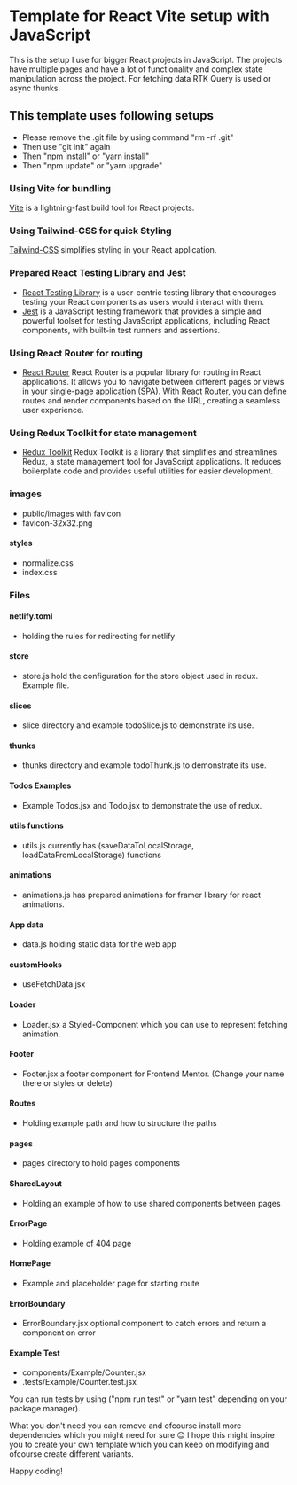 # Template for React Vite setup with JavaScript

This is the setup I use for bigger React projects in JavaScript.
The projects have multiple pages and have a lot of functionality and complex state manipulation across the project.
For fetching data RTK Query is used or async thunks.

## This template uses following setups

- Please remove the .git file by using command "rm -rf .git"
- Then use "git init" again
- Then "npm install" or "yarn install"
- Then "npm update" or "yarn upgrade"

### Using Vite for bundling

[Vite](https://vitejs.dev/guide/) is a lightning-fast build tool for React projects.

### Using Tailwind-CSS for quick Styling

[Tailwind-CSS](https://tailwindcss.com/docs/guides/vite) simplifies styling in your React application.

### Prepared React Testing Library and Jest

- [React Testing Library](https://testing-library.com/docs/react-testing-library/intro/) is a user-centric testing library that encourages testing your React components as users would interact with them.
- [Jest](https://jestjs.io/docs/getting-started) is a JavaScript testing framework that provides a simple and powerful toolset for testing JavaScript applications, including React components, with built-in test runners and assertions.

### Using React Router for routing

- [React Router](https://reactrouter.com/en/main/start/overview) React Router is a popular library for routing in React applications. It allows you to navigate between different pages or views in your single-page application (SPA). With React Router, you can define routes and render components based on the URL, creating a seamless user experience.

### Using Redux Toolkit for state management

- [Redux Toolkit](https://redux-toolkit.js.org/introduction/getting-started) Redux Toolkit is a library that simplifies and streamlines Redux, a state management tool for JavaScript applications. It reduces boilerplate code and provides useful utilities for easier development.

### images

- public/images with favicon
- favicon-32x32.png

#### styles

- normalize.css
- index.css

### Files

#### netlify.toml

- holding the rules for redirecting for netlify

#### store

- store.js hold the configuration for the store object used in redux. Example file.

#### slices

- slice directory and example todoSlice.js to demonstrate its use.

#### thunks

- thunks directory and example todoThunk.js to demonstrate its use.

#### Todos Examples

- Example Todos.jsx and Todo.jsx to demonstrate the use of redux.

#### utils functions

- utils.js currently has (saveDataToLocalStorage, loadDataFromLocalStorage) functions

#### animations

- animations.js has prepared animations for framer library for react animations.

#### App data

- data.js holding static data for the web app

#### customHooks

- useFetchData.jsx

#### Loader

- Loader.jsx a Styled-Component which you can use to represent fetching animation.

#### Footer

- Footer.jsx a footer component for Frontend Mentor. (Change your name there or styles or delete)

#### Routes

- Holding example path and how to structure the paths

#### pages

- pages directory to hold pages  components

#### SharedLayout

- Holding an example of how to use shared components between pages

#### ErrorPage

- Holding example of 404 page

#### HomePage

- Example and placeholder page for starting route

#### ErrorBoundary

- ErrorBoundary.jsx optional component to catch errors and return a component on error

#### Example Test

- components/Example/Counter.jsx
- .tests/Example/Counter.test.jsx

You can run tests by using ("npm run test" or "yarn test" depending on your package manager).

What you don't need you can remove and ofcourse install more dependencies which you might need for sure 😊
I hope this might inspire you to create your own template which you can keep on modifying and ofcourse create different variants.

Happy coding!

